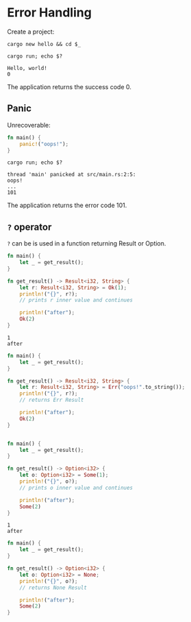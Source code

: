 # Error Handling

Create a project:

```shell
cargo new hello && cd $_
```

```shell
cargo run; echo $?
```

```output
Hello, world!
0
```

The application returns the success code 0.

## Panic

Unrecoverable:

```rust
fn main() {
    panic!("oops!");
}
```

```shell
cargo run; echo $?
```

```output
thread 'main' panicked at src/main.rs:2:5:
oops!
...
101
```

The application returns the error code 101.

## `?` operator

`?` can be is used in a function returning Result or Option.

```rust
fn main() {
    let _ = get_result();
}

fn get_result() -> Result<i32, String> {
    let r: Result<i32, String> = Ok(1);
    println!("{}", r?);
    // prints r inner value and continues

    println!("after");
    Ok(2)
}
```

```output
1
after
```

```rust
fn main() {
    let _ = get_result();
}

fn get_result() -> Result<i32, String> {
    let r: Result<i32, String> = Err("oops!".to_string());
    println!("{}", r?);
    // returns Err Result

    println!("after");
    Ok(2)
}
```

```output
```

```rust
fn main() {
    let _ = get_result();
}

fn get_result() -> Option<i32> {
    let o: Option<i32> = Some(1);
    println!("{}", o?);
    // prints o inner value and continues

    println!("after");
    Some(2)
}
```

```output
1
after
```

```rust
fn main() {
    let _ = get_result();
}

fn get_result() -> Option<i32> {
    let o: Option<i32> = None;
    println!("{}", o?);
    // returns None Result

    println!("after");
    Some(2)
}
```

